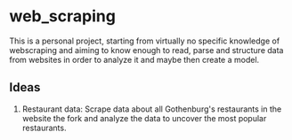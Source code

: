 # web_scraping

This is a personal project, starting from virtually no specific knowledge of webscraping and aiming to 
know enough to read, parse and structure data from websites in order to analyze it and maybe then create a
model.

## Ideas

1. Restaurant data: Scrape data about all Gothenburg's restaurants in the website the fork and analyze the data
to uncover the most popular restaurants.
